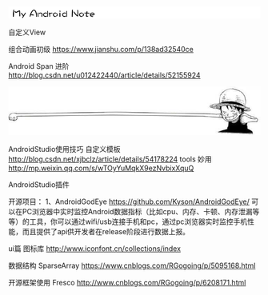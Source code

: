![logo](https://github.com/Lancou/MyAndroidNote/blob/master/photos/1495244808_388263.png)



自定义View 

组合动画初级
https://www.jianshu.com/p/138ad32540ce

Android Span 进阶
http://blog.csdn.net/u012422440/article/details/52155924

![logo](https://github.com/Lancou/MyAndroidNote/blob/master/photos/line_lufei.jpg)

AndroidStudio使用技巧
自定义模板 http://blog.csdn.net/xjbclz/article/details/54178224
tools 妙用 http://mp.weixin.qq.com/s/wTOyYuMqkX9ezNvbixXquQ

AndroidStudio插件


开源项目：
1、AndroidGodEye https://github.com/Kyson/AndroidGodEye/
  可以在PC浏览器中实时监控Android数据指标（比如cpu、内存、卡顿、内存泄漏等等）的工具，你可以通过wifi/usb连接手机和pc，通过pc浏览器实时监控手机性能，而且提供了api供开发者在release阶段进行数据上报。


ui篇
图标库 http://www.iconfont.cn/collections/index


数据结构
SparseArray https://www.cnblogs.com/RGogoing/p/5095168.html


开源框架使用
 Fresco  http://www.cnblogs.com/RGogoing/p/6208171.html
